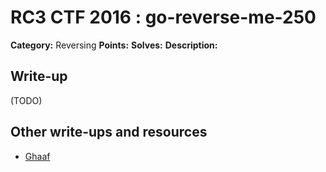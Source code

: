 # RC3 CTF 2016 : go-reverse-me-250

**Category:** Reversing
**Points:**
**Solves:**
**Description:**



## Write-up

(TODO)

## Other write-ups and resources

* [Ghaaf](http://blog.ghaaf.me/2016/11/21/rc3-ctf-goreverseme/)
